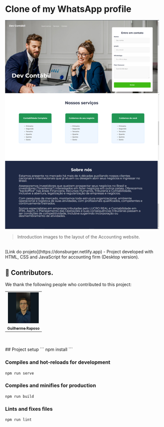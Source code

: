 # Clone of my WhatsApp profile


<img src="./assets/Print-1.png" alt="Photo Dev Contabil" width="500px">
<img src="./assets/Print-2.png" alt="Photo Dev Contabil" width="500px">
<img src="./assets/Print-3.png" alt="Photo Dev Contabil" width="500px">

> Introduction images to the layout of the Accounting website.


<br>
[Link do projeto](https://donsburger.netlify.app) - Project developed with HTML, CSS and JavaScript for accounting firm (Desktop version).

## 🤝 Contributors.

We thank the following people who contributed to this project:

<table>
  <tr>
    <td align="center">
      <a href="#">
        <img src="./assets/photo-profile.jpeg" width="100px;" alt="Guilherme Raposo's photo on GitHub"/><br>
        <sub>
          <b>Guilherme Raposo</b>
        </sub>
      </a>
    </td>
  </tr>
</table>
<br>
<br>
## Project setup
```
npm install
```

### Compiles and hot-reloads for development
```
npm run serve
```

### Compiles and minifies for production
```
npm run build
```

### Lints and fixes files
```
npm run lint
```
